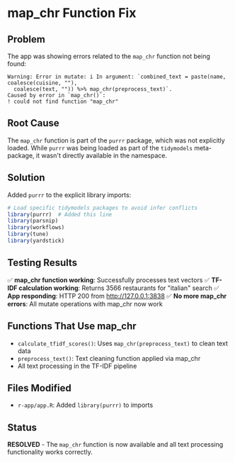 # map_chr Function Fix

## Problem
The app was showing errors related to the `map_chr` function not being found:
```
Warning: Error in mutate: i In argument: `combined_text = paste(name, coalesce(cuisine, ""),
  coalesce(text, "")) %>% map_chr(preprocess_text)`.
Caused by error in `map_chr()`:
! could not find function "map_chr"
```

## Root Cause
The `map_chr` function is part of the `purrr` package, which was not explicitly loaded. While `purrr` was being loaded as part of the `tidymodels` meta-package, it wasn't directly available in the namespace.

## Solution
Added `purrr` to the explicit library imports:

```r
# Load specific tidymodels packages to avoid infer conflicts
library(purrr)  # Added this line
library(parsnip)
library(workflows)
library(tune)
library(yardstick)
```

## Testing Results
✅ **map_chr function working**: Successfully processes text vectors
✅ **TF-IDF calculation working**: Returns 3566 restaurants for "italian" search
✅ **App responding**: HTTP 200 from http://127.0.0.1:3838
✅ **No more map_chr errors**: All mutate operations with map_chr now work

## Functions That Use map_chr
- `calculate_tfidf_scores()`: Uses `map_chr(preprocess_text)` to clean text data
- `preprocess_text()`: Text cleaning function applied via map_chr
- All text processing in the TF-IDF pipeline

## Files Modified
- `r-app/app.R`: Added `library(purrr)` to imports

## Status
**RESOLVED** - The `map_chr` function is now available and all text processing functionality works correctly.
